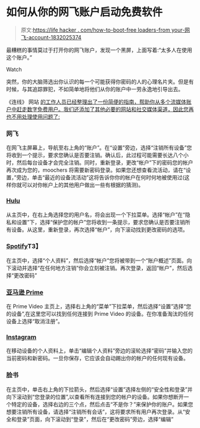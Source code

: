 # 如何从你的网飞账户启动免费软件

> 原文:[https://life hacker . com/how-to-boot-free loaders-from your-网飞-account-1832025374](https://lifehacker.com/how-to-boot-freeloaders-from-your-netflix-account-1832025374)

最糟糕的事情莫过于打开你的网飞账户，发现一个黑屏，上面写着:“太多人在使用这个账户。”

Watch

突然，你的大脑筛选出你认识的每一个可能获得你密码的人的心理名片夹。但是有时候，与其追踪罪犯，不如简单地将他们从你的账户中一劳永逸地引导出去。

《连线》 网站 [的工作人员已经整理出了一份简便的指南，帮助你从多个流媒体账户中赶走数字免费用户。我们还添加了其他必要的网站和社交媒体渠道，因此您再也不用处理使用问题了:](https://www.wired.com/story/netflix-hulu-spotify-shared-account-freeloaders/)

### 网飞

在网飞主屏幕上，导航至右上角的“账户”。在“设置”旁边，选择“注销所有设备”您将收到一个提示，要求您确认是否要注销。确认后，此过程可能需要长达八个小时，然后每台设备才会完全注销。同时，重新登录，更改“帐户”下的密码您的帐户再次成为您的，moochers 将需要新密码登录。如果您还想查看流活动，请在“设置，”旁边，单击“最近的设备流活动”这将告诉你你的帐户在何时何地被使用过(这样你就可以对你帐户上的其他用户做出一些有根据的猜测)。

### [Hulu](https://hulu.com)

从主页中，在右上角选择您的用户名，将会出现一个下拉菜单。选择“帐户”在“隐私和设置”下，选择“保护您的帐户”您将收到一条提示，要求您确认是否要注销所有设备。从这里，重新登录，再次选择“帐户”，向下滚动找到更改密码的选项。

### [Spotify](https://www.spotify.com/)T3】

在主页中，选择“个人资料”，然后选择“帐户”您将被带到一个“账户概述”页面。向下滚动并选择“在任何地方注销”你会立刻被注销。再次登录，返回“帐户”，然后选择“更改密码”

### [亚马逊 Prime](https://www.amazon.com/Prime-Video/b?asc_campaign=InlineText&asc_refurl=https://lifehacker.com/how-to-boot-freeloaders-from-your-netflix-account-1832025374&asc_source=&ie=UTF8&node=2676882011&tag=kinjalifehackerlink-20)

在 Prime Video 主页上，选择右上角的“菜单”下拉菜单，然后选择“设置”选择“您的设备”,在这里您可以找到任何连接到 Prime Video 的设备。在你准备淘汰的任何设备上选择“取消注册”。

### [Instagram](https://www.instagram.com/)

在移动设备的个人资料上，单击“编辑个人资料”旁边的滚轮选择“密码”并输入您的当前密码和新密码。一旦你保存，它应该会自动踢出你的帐户的任何现有设备。

### 脸书

在主页中，单击右上角的下拉箭头，然后选择“设置”选择左侧的“安全性和登录”并向下滚动到“您登录的位置”,以查看所有连接到您的帐户的设备。如果你想断开一个特定的设备，选择右边的三个点，然后点击“不是你？”来保护你的账户。如果您想要注销所有设备，请选择“注销所有会话”，这将要求所有用户再次登录。从“安全和登录”页面，向下滚动到“登录”，然后在“更改密码”旁边，选择“编辑”